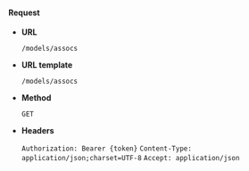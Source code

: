#### Request

* **URL**

  `/models/assocs`

* **URL template**

  `/models/assocs`

* **Method**

  `GET`

* **Headers**

  `Authorization: Bearer {token}`
  `Content-Type: application/json;charset=UTF-8`
  `Accept: application/json`

